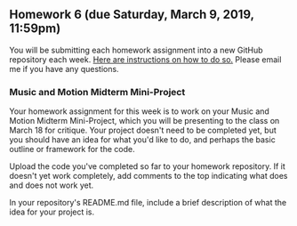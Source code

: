 ## Homework 6 (due Saturday, March 9, 2019, 11:59pm)

You will be submitting each homework assignment into a new GitHub repository each week. [Here are instructions on how to do so.](https://github.com/zamfi/github-guide/blob/master/README.md) Please email me if you have any questions.

### Music and Motion Midterm Mini-Project

Your homework assignment for this week is to work on your Music and Motion
Midterm Mini-Project, which you will be presenting to the class on March 18 for
critique.  Your project doesn't need to be completed yet, but you should have
an idea for what you'd like to do, and perhaps the basic outline or framework
for the code.

Upload the code you've completed so far to your homework repository.  If it
doesn't yet work completely, add comments to the top indicating what does and
does not work yet.

In your repository's README.md file, include a brief description of what the
idea for your project is.
